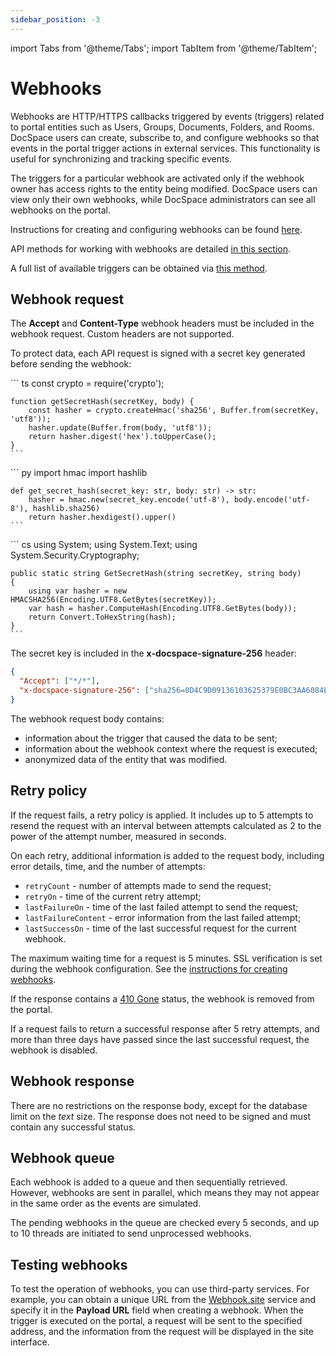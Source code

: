 ```yaml
---
sidebar_position: -3
---
```


import Tabs from '@theme/Tabs';
import TabItem from '@theme/TabItem';

# Webhooks

Webhooks are HTTP/HTTPS callbacks triggered by events (triggers) related to portal entities such as Users, Groups, Documents, Folders, and Rooms. DocSpace users can create, subscribe to, and configure webhooks so that events in the portal trigger actions in external services. This functionality is useful for synchronizing and tracking specific events.

The triggers for a particular webhook are activated only if the webhook owner has access rights to the entity being modified. DocSpace users can view only their own webhooks, while DocSpace administrators can see all webhooks on the portal.

Instructions for creating and configuring webhooks can be found [here](https://helpcenter.onlyoffice.com/administration/docspace-webhooks.aspx).

API methods for working with webhooks are detailed [in this section](../../../../docspace/api-backend/usage-api/get-tenant-webhooks.api.mdx).

A full list of available triggers can be obtained via [this method](https://api.onlyoffice.com/docspace/api-backend/usage-api/get-triggers/).

## Webhook request

The **Accept** and **Content-Type** webhook headers must be included in the webhook request. Custom headers are not supported.

To protect data, each API request is signed with a secret key generated before sending the webhook:

<Tabs>
  <TabItem value="nodejs" label="Node.js">
    ``` ts
    const crypto = require('crypto');

    function getSecretHash(secretKey, body) {
        const hasher = crypto.createHmac('sha256', Buffer.from(secretKey, 'utf8'));
        hasher.update(Buffer.from(body, 'utf8'));
        return hasher.digest('hex').toUpperCase();
    }
    ```
  </TabItem>
  <TabItem value="python" label="Python">
    ``` py
    import hmac
    import hashlib

    def get_secret_hash(secret_key: str, body: str) -> str:
        hasher = hmac.new(secret_key.encode('utf-8'), body.encode('utf-8'), hashlib.sha256)
        return hasher.hexdigest().upper()
    ```
  </TabItem>
  <TabItem value="csharp" label="C#">
    ``` cs
    using System;
    using System.Text;
    using System.Security.Cryptography;
                        
    public static string GetSecretHash(string secretKey, string body)
    {
        using var hasher = new HMACSHA256(Encoding.UTF8.GetBytes(secretKey));
        var hash = hasher.ComputeHash(Encoding.UTF8.GetBytes(body));
        return Convert.ToHexString(hash);
    }
    ```
  </TabItem>
</Tabs>

The secret key is included in the **x-docspace-signature-256** header:

``` json
{
  "Accept": ["*/*"],
  "x-docspace-signature-256": ["sha256=0D4C9D09136103625379E0BC3AA6084E941EA2F2901A2C94FACEFE3A7F9688F3"]
}
```

The webhook request body contains:

- information about the trigger that caused the data to be sent;
- information about the webhook context where the request is executed;
- anonymized data of the entity that was modified.

## Retry policy

If the request fails, a retry policy is applied. It includes up to 5 attempts to resend the request with an interval between attempts calculated as 2 to the power of the attempt number, measured in seconds.

On each retry, additional information is added to the request body, including error details, time, and the number of attempts:

- `retryCount` - number of attempts made to send the request;
- `retryOn` - time of the current retry attempt;
- `lastFailureOn` - time of the last failed attempt to send the request;
- `lastFailureContent` - error information from the last failed attempt;
- `lastSuccessOn` - time of the last successful request for the current webhook.

The maximum waiting time for a request is 5 minutes. SSL verification is set during the webhook configuration. See the [instructions for creating webhooks](https://helpcenter.onlyoffice.com/docspace/configuration/docspace-webhooks.aspx).

If the response contains a [410 Gone](https://developer.mozilla.org/en-US/docs/Web/HTTP/Reference/Status/410) status, the webhook is removed from the portal.

If a request fails to return a successful response after 5 retry attempts, and more than three days have passed since the last successful request, the webhook is disabled.

## Webhook response

There are no restrictions on the response body, except for the database limit on the *text* size. The response does not need to be signed and must contain any successful status.

## Webhook queue

Each webhook is added to a queue and then sequentially retrieved. However, webhooks are sent in parallel, which means they may not appear in the same order as the events are simulated.

The pending webhooks in the queue are checked every 5 seconds, and up to 10 threads are initiated to send unprocessed webhooks.

## Testing webhooks

To test the operation of webhooks, you can use third-party services. For example, you can obtain a unique URL from the [Webhook.site](https://webhook.site/) service and specify it in the **Payload URL** field when creating a webhook. When the trigger is executed on the portal, a request will be sent to the specified address, and the information from the request will be displayed in the site interface.
